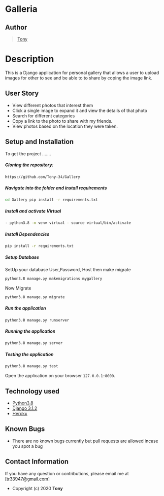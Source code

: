 # Galleria
## Author  
  
>[Tony](https://github.com/Tony-34)  
  
# Description  
This is a Django application for personal gallery that allows a user to upload images for other to see and be able to to share by coping the image link.
  

## User Story  
  
* View different photos that interest them  
* Click a single image to expand it and view the details of that photo  
* Search for different categories   
* Copy a link to the photo to share with my friends.  
* View photos based on the location they were taken.  


## Setup and Installation  
To get the project .......  
  
##### Cloning the repository:  
 ```bash 
 https://github.com/Tony-34/Gallery
```
##### Navigate into the folder and install requirements  
 ```bash 
cd Gallery pip install -r requirements.txt 
```
##### Install and activate Virtual  
 ```bash 
- python3.8 -m venv virtual - source virtual/bin/activate  
```  
##### Install Dependencies  
 ```bash 
 pip install -r requirements.txt 
```  
 ##### Setup Database  
  SetUp your database User,Password, Host then make migrate  
 ```bash 
python3.8 manage.py makemigrations mygallery
 ``` 
 Now Migrate  
 ```bash 
 python3.8 manage.py migrate 
```
##### Run the application  
 ```bash 
 python3.8 manage.py runserver 
``` 
##### Running the application  
 ```bash 
 python3.8 manage.py server 
```
##### Testing the application  
 ```bash 
 python3.8 manage.py test 
```
Open the application on your browser `127.0.0.1:8000`.  
  
  
## Technology used  
  
* [Python3.8](https://www.python.org/)  
* [Django 3.1.2](https://docs.djangoproject.com/en/3.1/)  
* [Heroku](https://heroku.com)  
  
  
## Known Bugs  
* There are no known bugs currently but pull requests are allowed incase you spot a bug  
  
## Contact Information   
If you have any question or contributions, please email me at [tr33947@gmail.com]  
  



* Copyright (c) 2020 **Tony**